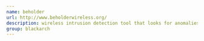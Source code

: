 ```yaml
---
name: beholder
url: http://www.beholderwireless.org/
description: wireless intrusion detection tool that looks for anomalies in a wifi environment. URL : http://www.beholderwireless.org/ Groups : blackarch blackarch-wireless blackarch-defensive
group: blackarch
---
```

